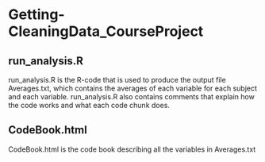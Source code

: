 # Getting-CleaningData_CourseProject

## run_analysis.R
run_analysis.R is the R-code that is used to produce the output file Averages.txt, which contains the averages of each variable for each subject and each variable. 
run_analysis.R also contains comments that explain how the code works and what each code chunk does.

## CodeBook.html
CodeBook.html is the code book describing all the variables in Averages.txt